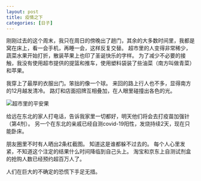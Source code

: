 ```yaml
---
layout: post
title: 疫情之下
categories: [日子]
---
```


刚刚过去的这个周末，我只在周日的傍晚出了趟门，其余的大多数时间里，我都是窝在床上，看一会手机，再睡一会，这样反复交替。
超市里的人变得非常稀少，蔬菜水果开始打折，散装苹果上也印了圣诞快乐的字样。
为了减少不必要的接触，我没有使用超市提供的提篮和推车，使用塑料袋装了些油菜（南方叫做青菜）和苹果。

我穿上了最厚的衣服出门。笨拙的像一个球。
来回的路上行人也不多，显得南方的12月越发清冷。
路灯和店面招牌互相叠加，在人眼里碰撞出各色的光。

![超市里的平安果]({{site.url}}/pics/2022-12-19-under-the-covid19/apple.jpeg)

给远在东北的家人打电话，告诉我家里一切都好，明天他们将会去打疫苗加强针（第4剂）。
另一个在东北的亲戚已经自测covid-19阳性，发烧持续2天，现在只能卧床。

朋友圈里不时有人晒出2条杠截图。
知道这是谁都躲不过去的。
每个人心里发紧，不知道这个注定的结果什么时间降临到自己头上。
淘宝和京东上自测试剂盒的抢购人数已经预约超百万人了。

人们在巨大的不确定的恐慌下手足无措。
